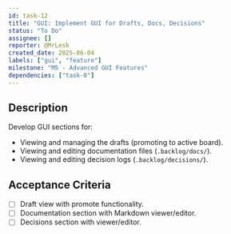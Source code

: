 ```yaml
---
id: task-12
title: "GUI: Implement GUI for Drafts, Docs, Decisions"
status: "To Do"
assignee: []
reporter: @MrLesk
created_date: 2025-06-04
labels: ["gui", "feature"]
milestone: "M5 - Advanced GUI Features"
dependencies: ["task-8"]
---
```


## Description

Develop GUI sections for:

- Viewing and managing the drafts (promoting to active board).
- Viewing and editing documentation files (`.backlog/docs/`).
- Viewing and editing decision logs (`.backlog/decisions/`).

## Acceptance Criteria

- [ ] Draft view with promote functionality.
- [ ] Documentation section with Markdown viewer/editor.
- [ ] Decisions section with viewer/editor.
